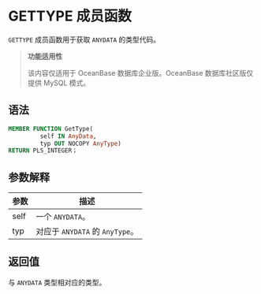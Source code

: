 GETTYPE 成员函数 
=================================

`GETTYPE` 成员函数用于获取 `ANYDATA` 的类型代码。

>**功能适用性**
>
>该内容仅适用于 OceanBase 数据库企业版。OceanBase 数据库社区版仅提供 MySQL 模式。

语法 
-----------------------

```sql
MEMBER FUNCTION GetType(
         self IN AnyData, 
         typ OUT NOCOPY AnyType)
RETURN PLS_INTEGER；
```



参数解释 
-------------------------



|  参数  |             描述             |
|------|----------------------------|
| self | 一个 `ANYDATA`。              |
| typ  | 对应于 `ANYDATA` 的 `AnyType`。 |



返回值 
------------------------

与 `ANYDATA` 类型相对应的类型。
